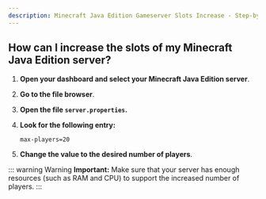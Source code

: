 ```yaml
---
description: Minecraft Java Edition Gameserver Slots Increase - Step-by-step guide for Vanilla, Spigot, Bukkit, Paper, Folia, Purple and Pufferfish servers.
---
```


## How can I increase the slots of my Minecraft Java Edition server?

1. <strong>Open your dashboard and select your Minecraft Java Edition server</strong>.

2. <strong>Go to the file browser</strong>.

3. <strong>Open the file ```server.properties```.</strong>

4. <strong>Look for the following entry:</strong>

    ```
    max-players=20
    ```

5. <strong>Change the value to the desired number of players</strong>.

::: warning Warning
<strong>Important:</strong> Make sure that your server has enough resources (such as RAM and CPU) to support the increased number of players.
:::